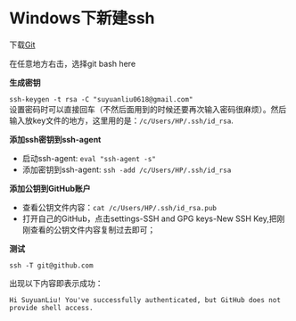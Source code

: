 # Windows下新建ssh

下载[Git](https://git-scm.com/downloads)

在任意地方右击，选择git bash here

**生成密钥**

`ssh-keygen -t rsa -C "suyuanliu0618@gmail.com"`    
设置密码时可以直接回车（不然后面用到的时候还要再次输入密码很麻烦）。然后输入放key文件的地方，这里用的是：`/c/Users/HP/.ssh/id_rsa`.

**添加ssh密钥到ssh-agent**   

- 启动ssh-agent: `eval "ssh-agent -s"`
- 添加密钥到ssh-agent: `ssh -add /c/Users/HP/.ssh/id_rsa`

**添加公钥到GitHub账户**

- 查看公钥文件内容：`cat /c/Users/HP/.ssh/id_rsa.pub`
- 打开自己的GitHub，点击settings-SSH and GPG keys-New SSH Key,把刚刚查看的公钥文件内容复制过去即可；

**测试**

`ssh -T git@github.com`

出现以下内容即表示成功：
```
Hi SuyuanLiu! You've successfully authenticated, but GitHub does not provide shell access.
```


